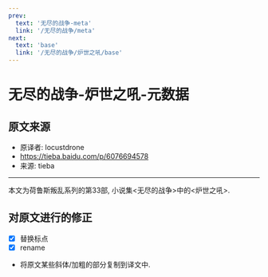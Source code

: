 ```yaml
---
prev:
  text: '无尽的战争-meta'
  link: '/无尽的战争/meta'
next:
  text: 'base'
  link: '/无尽的战争/炉世之吼/base'
---
```


# 无尽的战争-炉世之吼-元数据

## 原文来源

+ 原译者: locustdrone
+ <https://tieba.baidu.com/p/6076694578>
+ 来源: tieba

--------

本文为荷鲁斯叛乱系列的第33部, 小说集<无尽的战争>中的<炉世之吼>.

## 对原文进行的修正

+ [x] 替换标点
+ [x] rename
+ 将原文某些斜体/加粗的部分复制到译文中.
